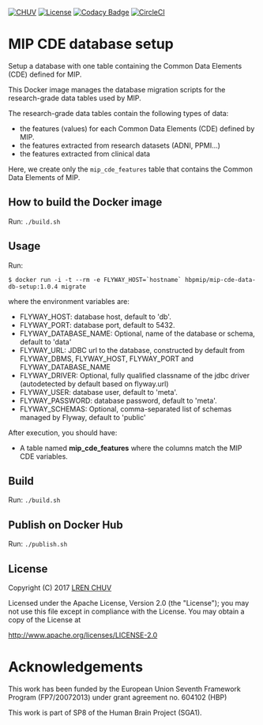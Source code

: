 [![CHUV](https://img.shields.io/badge/CHUV-LREN-AF4C64.svg)](https://www.unil.ch/lren/en/home.html) [![License](https://img.shields.io/badge/license-Apache--2.0-blue.svg)](https://github.com/LREN-CHUV/mip-cde-data-db-setup/blob/master/LICENSE) [![Codacy Badge](https://api.codacy.com/project/badge/Grade/1d9732c8e10646318e9ace662fd83153)](https://www.codacy.com/app/hbp-mip/mip-cde-data-db-setup?utm_source=github.com&amp;utm_medium=referral&amp;utm_content=LREN-CHUV/mip-cde-data-db-setup&amp;utm_campaign=Badge_Grade) [![CircleCI](https://circleci.com/gh/HBPMedical/mip-cde-data-db-setup.svg?style=svg)](https://circleci.com/gh/HBPMedical/mip-cde-data-db-setup)


# MIP CDE database setup

Setup a database with one table containing the Common Data Elements (CDE) defined for MIP.

This Docker image manages the database migration scripts for the research-grade data tables used by MIP.

The research-grade data tables contain the following types of data:

* the features (values) for each Common Data Elements (CDE) defined by MIP.
* the features extracted from research datasets (ADNI, PPMI...)
* the features extracted from clinical data

Here, we create only the ```mip_cde_features``` table that contains the Common Data Elements of MIP.

## How to build the Docker image

Run: `./build.sh`

## Usage

Run:

```console
$ docker run -i -t --rm -e FLYWAY_HOST=`hostname` hbpmip/mip-cde-data-db-setup:1.0.4 migrate
```

where the environment variables are:

* FLYWAY_HOST: database host, default to 'db'.
* FLYWAY_PORT: database port, default to 5432.
* FLYWAY_DATABASE_NAME: Optional, name of the database or schema, default to 'data'
* FLYWAY_URL: JDBC url to the database, constructed by default from FLYWAY_DBMS, FLYWAY_HOST, FLYWAY_PORT and FLYWAY_DATABASE_NAME
* FLYWAY_DRIVER: Optional, fully qualified classname of the jdbc driver (autodetected by default based on flyway.url)
* FLYWAY_USER: database user, default to 'meta'.
* FLYWAY_PASSWORD: database password, default to 'meta'.
* FLYWAY_SCHEMAS: Optional, comma-separated list of schemas managed by Flyway, default to 'public'

After execution, you should have:

* A table named **mip_cde_features** where the columns match the MIP CDE variables.

## Build

Run: `./build.sh`

## Publish on Docker Hub

Run: `./publish.sh`

## License

Copyright (C) 2017 [LREN CHUV](https://www.unil.ch/lren/en/home.html)

Licensed under the Apache License, Version 2.0 (the "License");
you may not use this file except in compliance with the License.
You may obtain a copy of the License at

http://www.apache.org/licenses/LICENSE-2.0

# Acknowledgements

This work has been funded by the European Union Seventh Framework Program (FP7/2007­2013) under grant agreement no. 604102 (HBP)

This work is part of SP8 of the Human Brain Project (SGA1).
